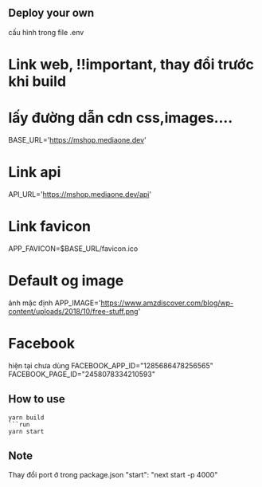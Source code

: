 ## Deploy your own

cấu hình trong file .env

# Link web, !!important, thay đổi trước khi build

# lấy đường dẫn cdn css,images....

BASE_URL='https://mshop.mediaone.dev'

# Link api

API_URL='https://mshop.mediaone.dev/api'

# Link favicon

APP_FAVICON=$BASE_URL/favicon.ico

# Default og image

ảnh mặc định
APP_IMAGE='https://www.amzdiscover.com/blog/wp-content/uploads/2018/10/free-stuff.png'

# Facebook

hiện tại chưa dùng
FACEBOOK_APP_ID="1285686478256565"
FACEBOOK_PAGE_ID="2458078334210593"

## How to use

````build
yarn build
```run
yarn start
````

## Note

Thay đổi port ở trong package.json
"start": "next start -p 4000"
